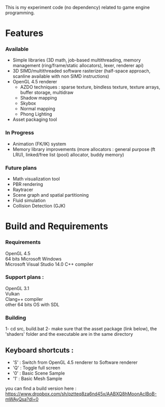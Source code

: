 This is my experiment code (no dependency) related to game engine programming.

Features
===

### Available

- Simple libraries (3D math, job-based multithreading, memory management (ring/frame/static allocators), lexer, renderer api)
- 3D SIMD/multithreaded software rasterizer (half-space approach, scanline available with non SIMD instructions)
- OpenGL 4.5 renderer 
	- AZDO techniques : sparse texture, bindless texture, texture arrays, buffer storage, multidraw
	- Shadow mapping
	- Skybox
	- Normal mapping
	- Phong Lighting
- Asset packaging tool

### In Progress

- Animation (FK/IK) system
- Memory library improvements (more allocators : general purpose (ft LRU), linked/free list (pool) allocator, buddy memory)

### Future plans

- Math visualization tool
- PBR rendering
- Raytracer
- Scene graph and spatial partitioning
- Fluid simulation
- Collision Detection (GJK)

Build and Requirements
===

### Requirements

OpenGL 4.5  
64 bits Microsoft Windows  
Microsoft Visual Studio 14.0 C++ compiler  

### Support plans :

OpenGL 3.1  
Vulkan  
Clang++ compiler  
other 64 bits OS with SDL  

### Building

1- cd src, build.bat
2- make sure that the asset package (link below), the 'shaders' folder and the executable are in the same directory

## Keyboard shortcuts :
- 'S' : Switch from OpenGL 4.5 renderer to Software renderer
- 'Q' : Toggle full screen
- '0' : Basic Scene Sample
- '1' : Basic Mesh Sample

you can find a build version here : 
https://www.dropbox.com/sh/pztteq8za6nd45x/AABXQ8hMoonAclBoB-mWAyQsa?dl=0
